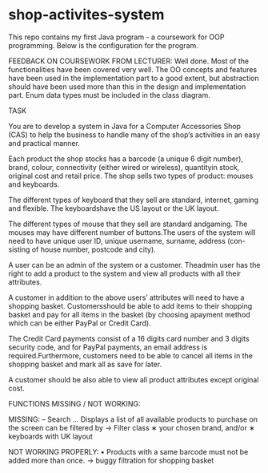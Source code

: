 # shop-activites-system
This repo contains my first Java program - a coursework for OOP programming. Below is the configuration for the program.


FEEDBACK ON COURSEWORK FROM LECTURER:
Well done. Most of the functionalities have been covered very well. The OO concepts and features have been used in the implementation part to a good extent, but abstraction should have been used more than this in the design and implementation part. Enum data types must be included in the class diagram. 

TASK

You are to develop a system in Java for a Computer Accessories Shop (CAS) to help the business to handle many of the shop’s activities in an easy and practical manner.

Each product the shop stocks has a barcode (a unique 6 digit number), brand, colour, connectivity (either wired or wireless), quantityin stock, original cost and retail price.  The shop sells two types of product:  mouses and keyboards. 

The different types of keyboard that they sell are standard, internet, gaming and flexible. The keyboardshave the US layout or the UK layout. 

The different types of mouse that they sell are standard andgaming. The mouses may have different number of buttons.The users of the system will need to have unique user ID, unique username, surname, address (con-sisting of house number, postcode and city). 

A user can be an admin of the system or a customer. Theadmin user has the right to add a product to the system and view all products with all their attributes. 

A customer in addition to the above users’ attributes will need to have a shopping basket.  Customersshould be able to add items to their shopping basket and pay for all items in the basket (by choosing apayment method which can be either PayPal or Credit Card). 

The Credit Card payments consist of a 16 digits card number and 3 digits security code, and for PayPal payments, an email address is required.Furthermore, customers need to be able to cancel all items in the shopping basket and mark all as save for later. 

A customer should be also able to view all product attributes except original cost.

FUNCTIONS MISSING / NOT WORKING: 

MISSING:
– Search ... Displays a list of all available products to purchase on the screen can be filtered
by → Filter class
    ∗ your chosen brand, and/or
    ∗ keyboards with UK layout

NOT WORKING PROPERLY:
  • Products with a same barcode must not be added more than once. → buggy filtration for shopping
basket

